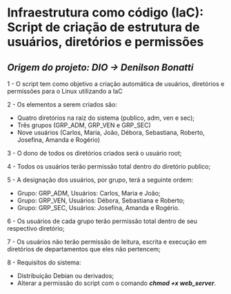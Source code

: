 # Infraestrutura como código (IaC): Script de criação de estrutura de usuários, diretórios e permissões

## _Origem do projeto: DIO -> Denilson Bonatti_

1 - O script tem como objetivo a criação automática de usuários, diretórios e permissões para o Linux utilizando a IaC

2 - Os elementos a serem criados são:
- Quatro diretórios na raiz do sistema (publico, adm, ven e sec);
- Três grupos (GRP_ADM, GRP_VEN e GRP_SEC)
- Nove usuários (Carlos, Maria, João, Débora, Sebastiana, Roberto, Josefina, Amanda e Rogério)

3 - O dono de todos os diretórios criados será o usuário root;

4 - Todos os usuários terão permissão total dentro do diretório publico;

5 - A designação dos usuários, por grupo, terá a seguinte ordem:
- Grupo: GRP_ADM, Usuários: Carlos, Maria e João;
- Grupo: GRP_VEN, Usuários: Débora, Sebastiana e Roberto;
- Grupo: GRP_SEC, Usuários: Josefina, Amanda e Rogério.

6 - Os usuários de cada grupo terão permissão total dentro de seu respectivo diretório;

7 - Os usuários não terão permissão de leitura, escrita e execução em diretórios de departamentos que eles não pertencem;

8 - Requisitos do sistema:
- Distribuição Debian ou derivados;
- Alterar a permissão do script com o comando ***chmod +x web_server***.
